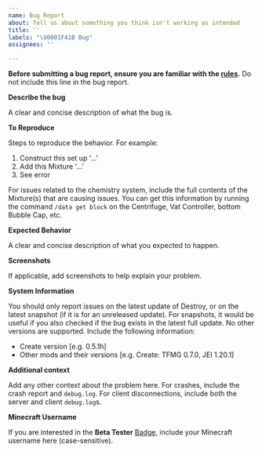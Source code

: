 ```yaml
---
name: Bug Report
about: Tell us about something you think isn't working as intended
title: ''
labels: "\U0001F41B Bug"
assignees: ''

---
```


**Before submitting a bug report, ensure you are familiar with the [rules](https://github.com/petrolpark/destroy/issues/1).** Do not include this line in the bug report.

**Describe the bug**

A clear and concise description of what the bug is.

**To Reproduce**

Steps to reproduce the behavior. For example:

1. Construct this set up '...'
2. Add this Mixture '...'
3. See error

For issues related to the chemistry system, include the full contents of the Mixture(s) that are causing issues. You can get this information by running the command `/data get block` on the Centrifuge, Vat Controller, bottom Bubble Cap, etc.

**Expected Behavior**

A clear and concise description of what you expected to happen.

**Screenshots**

If applicable, add screenshots to help explain your problem.

**System Information**

You should only report issues on the latest update of Destroy, or on the latest snapshot (if it is for an unreleased update). For snapshots, it would be useful if you also checked if the bug exists in the latest full update. No other versions are supported. Include the following information:

 - Create version [e.g. 0.5.1h]
 - Other mods and their versions [e.g. Create: TFMG 0.7.0, JEI 1.20.1]

**Additional context**

Add any other context about the problem here.
For crashes, include the crash report and `debug.log`.
For client disconnections, include both the server and client `debug.log`s.

**Minecraft Username**

If you are interested in the **Beta Tester** [Badge](https://patreon.com/petrolpark/about), include your Minecraft username here (case-sensitive).
